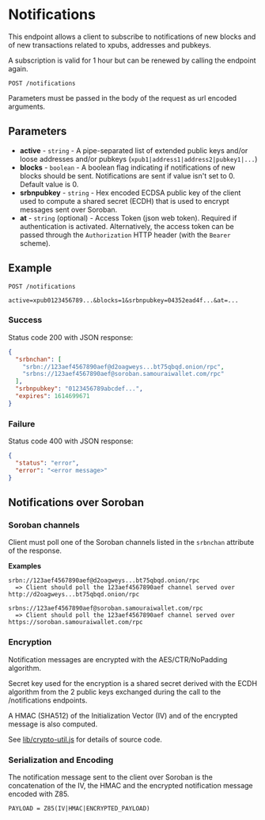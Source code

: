 # Notifications

This endpoint allows a client to subscribe to notifications of new blocks and of new transactions related to xpubs, addresses and pubkeys.

A subscription is valid for 1 hour but can be renewed by calling the endpoint again.


```
POST /notifications
```

Parameters must be passed in the body of the request as url encoded arguments.

## Parameters

* **active** - `string` - A pipe-separated list of extended public keys and/or loose addresses and/or pubkeys (`xpub1|address1|address2|pubkey1|...`)
* **blocks** - `boolean` - A boolean flag indicating if notifications of new blocks should be sent. Notifications are sent if value isn't set to 0. Default value is 0.
* **srbnpubkey** - `string` - Hex encoded ECDSA public key of the client used to compute a shared secret (ECDH) that is used to encrypt messages sent over Soroban.
* **at** - `string` (optional) - Access Token (json web token). Required if authentication is activated. Alternatively, the access token can be passed through the `Authorization` HTTP header (with the `Bearer` scheme).


## Example

```
POST /notifications

active=xpub0123456789...&blocks=1&srbnpubkey=04352ead4f...&at=...
```

### Success

Status code 200 with JSON response:
```json
{
  "srbnchan": [
    "srbn://123aef4567890aef@d2oagweys...bt75qbqd.onion/rpc",
    "srbns://123aef4567890aef@soroban.samouraiwallet.com/rpc"
  ],
  "srbnpubkey": "0123456789abcdef...",
  "expires": 1614699671
}
```

### Failure

Status code 400 with JSON response:
```json
{
  "status": "error",
  "error": "<error message>"
}
```

## Notifications over Soroban

### Soroban channels

Client must poll one of the Soroban channels listed in the `srbnchan` attribute of the response.

**Examples**

```
srbn://123aef4567890aef@d2oagweys...bt75qbqd.onion/rpc
  => Client should poll the 123aef4567890aef channel served over http://d2oagweys...bt75qbqd.onion/rpc
```

```
srbns://123aef4567890aef@soroban.samouraiwallet.com/rpc
  => Client should poll the 123aef4567890aef channel served over https://soroban.samouraiwallet.com/rpc
```

### Encryption

Notification messages are encrypted with the AES/CTR/NoPadding algorithm.

Secret key used for the encryption is a shared secret derived with the ECDH algorithm from the 2 public keys exchanged during the call to the /notifications endpoints.

A HMAC (SHA512) of the Initialization Vector (IV) and of the encrypted message is also computed.

See [lib/crypto-util.js](https://code.samourai.io/dojo/samourai-dojo/-/blob/master/lib/soroban/crypto-util.js#L29) for details of source code.


### Serialization and Encoding

The notification message sent to the client over Soroban is the concatenation of the IV, the HMAC and the encrypted notification message encoded with Z85.

```
PAYLOAD = Z85(IV|HMAC|ENCRYPTED_PAYLOAD)
```